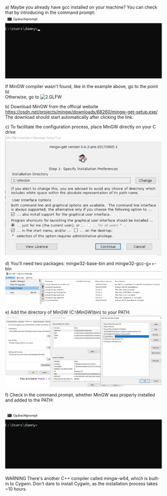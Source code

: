 a) Maybe you already have gcc installed on your machine?
You can check that by introducing in the command prompt:
![MinGW not found](https://github.com/knitterJ/the-easiest-and-the-fastest-way-to-start-using-OpenGL/blob/main/Windows/1.InstallMinGW/a.gif)


If MinGW compiler wasn't found, like in the example above, go to the point b) </br>
Otherwise, go to ![2.GLFW](https://github.com/knitterJ/the-easiest-and-the-fastest-way-to-start-using-OpenGL/tree/main/Windows/2.GLFW) 

b) Download MinGW from the official website
https://osdn.net/projects/mingw/downloads/68260/mingw-get-setup.exe/
The download should start automatically after clicking the link.

c) To facilitate the configuration process, place MinGW directly on your C drive
![MinGWCdrive](https://github.com/knitterJ/the-easiest-and-the-fastest-way-to-start-using-OpenGL/blob/main/Windows/1.InstallMinGW/c.png)

d) You'll need two packages: mingw32-base-bin and mingw32-gcc-g++-bin
![MinGWCorePackages](https://github.com/knitterJ/the-easiest-and-the-fastest-way-to-start-using-OpenGL/blob/main/Windows/1.InstallMinGW/d.png)

e) Add the directory of MinGW (C:\MinGW\bin) to your PATH. 
![PATH](https://github.com/knitterJ/the-easiest-and-the-fastest-way-to-start-using-OpenGL/blob/main/Windows/1.InstallMinGW/e.png)


f) Check in the command prompt, whether MinGW was properly installed and added to the PATH:

![MinGW properly installed](https://github.com/knitterJ/the-easiest-and-the-fastest-way-to-start-using-OpenGL/blob/main/Windows/1.InstallMinGW/f.gif)
--------------------
WARNING
There's another C++ compiler called mingw-w64, which is built-in to Cygwin. Don't dare to install Cygwin, as the installation process takes  ~10 hours.
